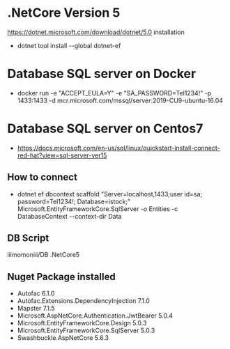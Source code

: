 # .NetCore Version 5

https://dotnet.microsoft.com/download/dotnet/5.0
installation
- dotnet tool install --global dotnet-ef

# Database SQL server on Docker
- docker run -e "ACCEPT_EULA=Y" -e "SA_PASSWORD=Tel1234!" -p 1433:1433 -d mcr.microsoft.com/mssql/server:2019-CU9-ubuntu-16.04

# Database SQL server on Centos7
- https://docs.microsoft.com/en-us/sql/linux/quickstart-install-connect-red-hat?view=sql-server-ver15

## How to connect
- dotnet ef dbcontext scaffold "Server=localhost,1433;user id=sa; password=Tel1234!; Database=istock;" Microsoft.EntityFrameworkCore.SqlServer -o Entities -c DatabaseContext --context-dir Data
## DB Script

iiimomoniii/DB .NetCore5


## Nuget Package installed
- Autofac	6.1.0	
- Autofac.Extensions.DependencyInjection	7.1.0	
- Mapster	7.1.5	
- Microsoft.AspNetCore.Authentication.JwtBearer	5.0.4	
- Microsoft.EntityFrameworkCore.Design	5.0.3	 
- Microsoft.EntityFrameworkCore.SqlServer	5.0.3	
- Swashbuckle.AspNetCore 5.6.3
